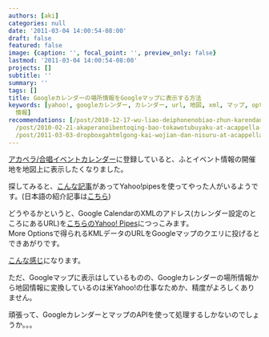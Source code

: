 ```yaml
---
authors: [aki]
categories: null
date: '2011-03-04 14:00:54-08:00'
draft: false
featured: false
image: {caption: '', focal_point: '', preview_only: false}
lastmod: '2011-03-04 14:00:54-08:00'
projects: []
subtitle: ''
summary: ''
tags: []
title: Googleカレンダーの場所情報をGoogleマップに表示する方法
keywords: [yahoo!, googleカレンダー, カレンダー, url, 地図, xml, マップ, options, google calendar,
  情報]
recommendations: [/post/2010-12-17-wu-liao-deiphonenobiao-zhun-karendaniakapera-slash-he-chang-karendawobiao-shi-surufang-fa/,
  /post/2010-02-21-akaperanoibentoqing-bao-tokawotubuyaku-at-acappella-eventnoshi-ifang/,
  /post/2011-03-03-dropboxgahtmlgong-kai-wojian-dan-nisuru-at-acappella-eventguan-lian-matomesaitozuo-cheng-sitemita/]
---
```


[アカペラ/合唱イベントカレンダー](https://www.google.com/calendar/b/0/embed?src=YWNhcHBlbGxhLmV2ZW50QGdtYWlsLmNvbQ&gsessionid=OK)に登録していると、ふとイベント情報の開催地を地図上に表示したくなりました。

探してみると、[こんな記事](http://ouseful.open.ac.uk/blogarchive/012594.html)があってYahoo!pipesを使ってやった人がいるようです。(日本語の紹介記事は[こちら](http://google-mania.net/archives/886))

どうやるかというと、Google CalendarのXMLのアドレス(カレンダー設定のところにあるURL)を[こちらのYahoo! Pipes](http://pipes.yahoo.com/pipes/pipe.info?_id=ddfff253dd131105be36791db9890fc5)につっこみます。  
More Optionsで得られるKMLデータのURLをGoogleマップのクエリに投げるとできあがりです。

[こんな感じ](http://maps.google.co.jp/maps?q=http%3A%2F%2Fpipes.yahoo.com%2Fpipes%2Fpipe.run%3FURL%3Dhttp%253A%252F%252Fwww.google.com%252Fcalendar%252Ffeeds%252Facappella.event%252540gmail.com%252Fpublic%252Fbasic%26_id%3Dddfff253dd131105be36791db9890fc5%26_render%3Dkml)になります。

ただ、Googleマップに表示はしているものの、Googleカレンダーの場所情報から地図情報に変換しているのは米Yahoo!の仕事なためか、精度がよろしくありません。

頑張って、GoogleカレンダーとマップのAPIを使って処理するしかないのでしょうか。。。